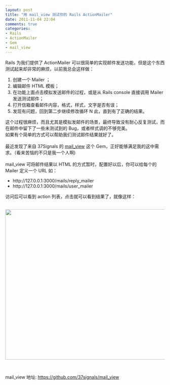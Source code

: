 ```yaml
---
layout: post
title: "用 mail_view 测试你的 Rails ActionMailer"
date: 2011-11-04 22:04
comments: true
categories: 
- Rails
- ActionMailer
- Gem
- mail_view
---
```

<p>Rails 为我们提供了 ActionMailer 可以很简单的实现邮件发送功能，但是这个东西测试起来却非常的麻烦，以前我总会这样做：</p>
<ol>
<li>创建一个 Mailer ；</li>
<li>编辑邮件 HTML 模板；</li>
<li>在功能上面点击模拟发送邮件的过程，或是从 Rails console 直接调用 Mailer 发送测试邮件；</li>
<li>打开信箱查看邮件内容，格式，样式，文字是否有误；</li>
<li>发现有问题，回到第二步继续修改循环 N 此，直到有了正确的结果。</li>
</ol>
<div>这个过程很麻烦，而且尤其是模拟发邮件的场景，最终导致没有耐心反复测试，而在邮件中留下了一些未测试到的 Bug，或者样式调的不够完美。</div>
<div>如果有个简单的方式可以帮助我们测试邮件结果就好了。</div>
<div><br /></div>
<!-- more -->
<div>最近发现了来自&nbsp;37Signals 的&nbsp;<a href="https://github.com/37signals/mail_view" target="_blank">mail_view</a> 这个 Gem，正好能够满足我的这中需求。（看来苦恼的不只是我一个人啊)</div>
<div><br /></div>
<div><span>mail_view 可将邮件结果以 HTML 的方式暂时，配置好以后，</span>你可以给每个的 Mailer 定义一个 URL 如：</div>
<div>
<ul>
<li>http://127.0.0.1:3000/mails/reply_mailer</li>
<li>http://127.0.0.1:3000/mails/user_mailer</li>
</ul>
</div>
<div><span>访问后可以看到 action 列表，点击就可以看到结果了，就像这样：</span></div>
<div><br /></div>
<p><img src="https://a248.e.akamai.net/assets.github.com/img/3e05f590c5d0b11b18dcc12ce87cc80e881fff58/687474703a2f2f696d673236392e696d616765736861636b2e75732f696d673236392f323934342f68746d6c7a2e706e67" border="0" width="640" height="476" /></p>
<p>&nbsp;</p>
<p>mail_view 地址:&nbsp;<a href="https://github.com/37signals/mail_view" target="_blank">https://github.com/37signals/mail_view</a></p>
<p>&nbsp;</p>
<p>&nbsp;</p>
